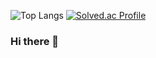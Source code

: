 ![Top Langs](https://github-readme-stats.vercel.app/api/top-langs/?username=KimMinJeong05&layout=compact&theme=tokyonight)    [![Solved.ac Profile](http://mazassumnida.wtf/api/v2/generate_badge?boj=alswjd980512)](https://solved.ac/alswjd980512/)

### Hi there 👋
<!--
**KimMinJeong05/KimMinJeong05** is a ✨ _special_ ✨ repository because its `README.md` (this file) appears on your GitHub profile.

Here are some ideas to get you started:

- 🔭 I’m currently working on ...
- 🌱 I’m currently learning ...
- 👯 I’m looking to collaborate on ...
- 🤔 I’m looking for help with ...
- 💬 Ask me about ...
- 📫 How to reach me: ...
- 😄 Pronouns: ...
- ⚡ Fun fact: ...
-->
